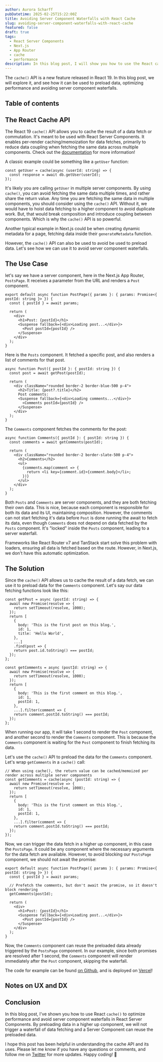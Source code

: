 ```yaml
---
author: Aurora Scharff
pubDatetime: 2025-02-25T15:22:00Z
title: Avoiding Server Component Waterfalls with React Cache
slug: avoiding-server-component-waterfalls-with-react-cache
featured: false
draft: true
tags:
  - React Server Components
  - Next.js
  - App Router
  - cache
  - performance
description: In this blog post, I will show you how to use the React cache() API in the Next.js App Router with React Server Components to optimize performance and avoid server component waterfalls.
---
```


The `cache()` API is a new feature released in React 19. In this blog post, we will explore it, and see how it can be used to preload data, optimizing performance and avoiding server component waterfalls.

## Table of contents

## The React Cache API

The React 19 `cache()` API allows you to cache the result of a data fetch or commutation. It's meant to be used with React Server Components. It enables per-render caching/memoization for data fetches, primarily to reduce data coupling when fetching the same data across multiple components. Check out the [documentation](https://react.dev/reference/react/cache) for more information!

A classic example could be something like a `getUser` function:

```tsx
const getUser = cache(async (userId: string) => {
  const response = await db.getUser(userId);
});
```

It's likely you are calling `getUser` in multiple server components. By using `cache()`, you can avoid fetching the same data multiple times, and rather share the return value. Any time you are fetching the same data in multiple components, you should consider using the `cache()` API. Without it, we would have to hoist data fetching to a higher component to avoid duplicate work. But, that would break composition and introduce coupling between components. Which is why the `cache()` API is so powerful.

Another typical example in Next.js could be when creating dynamic metadata for a page, fetching data inside their `generateMetadata` function.

However, the `cache()` API can also be used to avoid be used to preload data. Let's see how we can use it to avoid server component waterfalls.

## The Use Case

let's say we have a server component, here in the Next.js App Router, `PostsPage`. It receives a parameter from the URL and renders a `Post` component.

```tsx
export default async function PostPage({ params }: { params: Promise<{ postId: string }> }) {
  const { postId } = await params;

  return (
    <div>
      <h1>Post: {postId}</h1>
      <Suspense fallback={<div>Loading post...</div>}>
        <Post postId={postId} />
      </Suspense>
    </div>
  );
}
```

Here is the `Posts` component. It fetched a specific post, and also renders a list of comments for that post.

```tsx
async function Post({ postId }: { postId: string }) {
  const post = await getPost(postId);

  return (
    <div className="rounded border-2 border-blue-500 p-4">
      <h2>Title: {post?.title}</h2>
      Post comments:
      <Suspense fallback={<div>Loading comments...</div>}>
        <Comments postId={postId} />
      </Suspense>
    </div>
  );
}
```

The `Comments` component fetches the comments for the post:

```tsx
async function Comments({ postId }: { postId: string }) {
  const comments = await getComments(postId);

  return (
    <div className="rounded border-2 border-slate-500 p-4">
      <h2>Comments</h2>
      <ul>
        {comments.map(comment => {
          return <li key={comment.id}>{comment.body}</li>;
        })}
      </ul>
    </div>
  );
}
```

Both `Posts` and `Comments` are server components, and they are both fetching their own data. This is nice, because each component is responsible for both its data and its UI, maintaining composition. However, the comments can not start fetching it's data before `Post` is done running the await to fetch its data, even though `Comments` does not depend on data fetched by the `Posts` component. It's "locked" inside the `Posts` component, leading to a server waterfall.

Frameworks like React Router v7 and TanStack start solve this problem with loaders, ensuring all data is fetched based on the route. However, in Next.js, we don't have this automatic optimization.

## The Solution

Since the `cache()` API allows us to cache the result of a data fetch, we can use it to preload data for the `Comments` component. Let's say our data fetching functions look like this:

```tsx
const getPost = async (postId: string) => {
  await new Promise(resolve => {
    return setTimeout(resolve, 1000);
  });
  return [
    {
      body: 'This is the first post on this blog.',
      id: 1,
      title: 'Hello World',
    },
    ...]
    .find(post => {
    return post.id.toString() === postId;
  });
};
```

```tsx
const getComments = async (postId: string) => {
  await new Promise(resolve => {
    return setTimeout(resolve, 1000);
  });
  return [
    {
      body: 'This is the first comment on this blog.',
      id: 1,
      postId: 1,
    },
    ...].filter(comment => {
    return comment.postId.toString() === postId;
  });
};
```

When running our app, it will take 1 second to render the `Post` component, and another second to render the `Comments` component. This is because the `Comments` component is waiting for the `Post` component to finish fetching its data.

Let's use the `cache()` API to preload the data for the `Comments` component. Let's wrap `getComments` in a `cache()` call:

```tsx
// When using cache(), the return value can be cached/memoized per render across multiple server components
const getComments = cache(async (postId: string) => {
  await new Promise(resolve => {
    return setTimeout(resolve, 1000);
  });
  return [
    {
      body: 'This is the first comment on this blog.',
      id: 1,
      postId: 1,
    },
    ...].filter(comment => {
    return comment.postId.toString() === postId;
  });
});
```

Now, we can trigger the data fetch in a higher up component, in this case the `PostsPage`. It could be any component where the necessary arguments for the data fetch are available. However, to avoid blocking our `PostsPage` component, we should not await the promise:

```tsx
export default async function PostPage({ params }: { params: Promise<{ postId: string }> }) {
  const { postId } = await params;

  // Prefetch the comments, but don't await the promise, so it doesn't block rendering
  getComments(postId);

  return (
    <div>
      <h1>Post: {postId}</h1>
      <Suspense fallback={<div>Loading post...</div>}>
        <Post postId={postId} />
      </Suspense>
    </div>
  );
}
```

Now, the `Comments` component can reuse the preloaded data already triggered by the `PostsPage` component. In our example, since both promises are resolved after 1 second, the `Comments` component will render immediately after the `Post` component, skipping the waterfall.

The code for example can be found [on Github](https://github.com/aurorascharff/next15-cache-preload), and is deployed on [Vercel](https://next15-cache-preload.vercel.app)!

## Notes on UX and DX

## Conclusion

In this blog post, I've shown you how to use React `cache()` to optimize performance and avoid server component waterfalls in React Server Components. By preloading data in a higher up component, we will not trigger a waterfall of data fetching and a Server Component can reuse the preloaded data.

I hope this post has been helpful in understanding the cache API and its uses. Please let me know if you have any questions or comments, and follow me on [Twitter](https://twitter.com/aurorascharff) for more updates. Happy coding! 🚀
